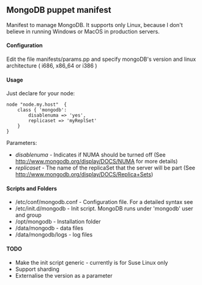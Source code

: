 MongoDB puppet manifest
-----------------------


Manifest to manage MongoDB. It supports only Linux, because I don't believe in running Windows or MacOS in production servers.


#### Configuration ####

Edit the file manifests/params.pp and specify mongoDB's version and linux architecture ( i686, x86_64 or i386 )

#### Usage

Just declare for your node:

	node "node.my.host"  {   
		class { 'mongodb':   
			disablenuma => 'yes',  
			replicaset => 'myReplSet'  
		}   
	}   
	
Parameters:

* *disablenuma* - Indicates if NUMA should be turned off (See http://www.mongodb.org/display/DOCS/NUMA for more details)
* *replicaset* - The name of the replicaSet that the server will be part (See http://www.mongodb.org/display/DOCS/Replica+Sets)
              
#### Scripts and Folders

* /etc/conf/mongodb.conf  - Configuration file. For a detailed syntax see
* /etc/init.d/mongodb     - Init script. MongoDB runs under 'mongodb' user and group
* /opt/mongodb            - Installation folder
* /data/mongodb           - data files
* /data/mongodb/logs      - log files
                          
#### TODO

* Make the init script generic - currently is for Suse Linux only
* Support sharding
* Externalise the version as a parameter

